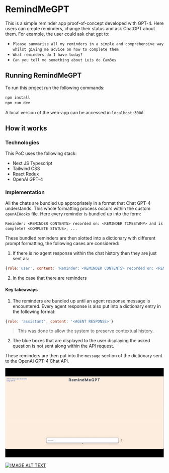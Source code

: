 # RemindMeGPT
This is a simple reminder app proof-of-concept developed with GPT-4. Here users can create reminders, change their status and ask ChatGPT about them. For example, the user could ask chat gpt to:
- `Please summarise all my reminders in a simple and comprehensive way whilst giving me advice on how to complete them`
- `What reminders do I have today?`
- `Can you tell me something about Luís de Camões`

## Running RemindMeGPT
To run this project run the following commands:
```bash
npm install
npm run dev
```
A local version of the web-app can be accessed in `localhost:3000`

## How it works

### Technologies
This PoC uses the following stack:
- Next JS Typescript
- Tailwind CSS
- React Redux
- OpenAI GPT-4

### Implementation
All the chats are bundled up appropriately in a format that Chat GPT-4 understands. This whole formatting process occurs within the custom `openAIHooks` file. Here every reminder is bundled up into the form:

    Reminder: <REMINDER CONTENTS> recorded on: <REMINDER TIMESTAMP> and is complete? <COMPLETE STATUS>, ...

These bundled reminders are then slotted into a dictionary with different prompt formatting, the following cases are considered:

1. If there is no agent response within the chat history then they are just sent as:
```javascript
{role:'user', content: 'Reminder: <REMINDER CONTENTS> recorded on: <REMINDER TIMESTAMP> and is complete? <COMPLETE STATUS>, ...'}
```
2. In the case that there are reminders
#### Key takeaways 
1. The reminders are bundled up until an agent response message is encountered. Every agent response is also put into a dictionary entry in the following format:
```javascript
{role: 'assistant', content: '<AGENT RESPONSE>'}
```
 > This was done to allow the system to preserve contextual history. 

2. The blue boxes that are displayed to the user displaying the asked question is not sent along within the API request. 

These reminders are then put into the `message` section of the dictionary sent to the OpenAI GPT-4 Chat API. 


![RMG GIF](public/rmg.gif)



[![IMAGE ALT TEXT](http://img.youtube.com/vi/LTZo8bf_YnM/0.jpg)](https://www.youtube.com/watch?v=LTZo8bf_YnM "RemindMEGPT Walkthrough")
